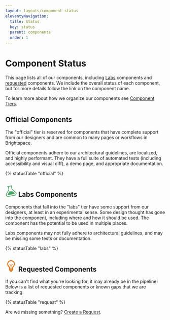 ```yaml
---
layout: layouts/component-status
eleventyNavigation:
  title: Status
  key: status
  parent: components
  order: 1
---
```


# Component Status

This page lists all of our components, including [Labs]() components and [requested]() components. We include the overall status of each component, but for more details follow the link on the component name.

To learn more about how we organize our components see [Component Tiers]().

## Official Components
The "official" tier is reserved for components that have complete support from our designers and are common to many pages or workflows in Brightspace.

Official components adhere to our architectural guidelines, are localized, and highly performant. They have a full suite of automated tests (including accessibility and visual diff), a demo page, and appropriate documentation.

{% statusTable "official" %}

## ![labs icon](/img/labs-icon.svg) Labs Components
Components that fall into the "labs" tier have some support from our designers, at least in an experimental sense. Some design thought has gone into the component, including where and how it should be used. The component has the potential to be used in multiple places.

Labs components may not fully adhere to architectural guidelines, and may be missing some tests or documentation.

{% statusTable "labs" %}

## ![request icon](/img/request-icon.svg) Requested Components
If you can't find what you're looking for, it may already be in the pipeline! Below is a list of requested components or known gaps that we are tracking.

{% statusTable "request" %}

Are we missing something? [Create a Request](https://github.com/BrightspaceUI/documentation/issues/new/choose).
